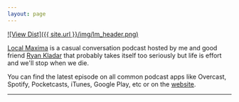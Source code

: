 ```yaml
---
layout: page
---
```


[![View Dist]({{ site.url }}/img/lm_header.png)](https://local-maxima.com/)

[Local Maxima](https://local-maxima.com/) is a casual conversation podcast hosted by me and good friend [Ryan Kladar](https://twitter.com/RKladar) that probably takes itself too seriously but life is effort and we'll stop when we die.

You can find the latest episode on all common podcast apps like Overcast, Spotify, Pocketcasts, iTunes, Google Play, etc or on the [website](https://local-maxima.com/).

---
